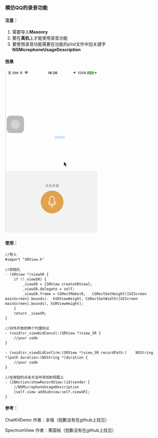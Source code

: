 
### 模仿QQ的录音功能

#### 注意：

1. 需要导入**Masonry**
2. 要在**真机**上才能使用录音功能
3. 要使用录音功能需要在功能的plist文件中加关键字**NSMicrophoneUsageDescription**


#### 效果

![alt text](仿QQ录音功能2.gif)

#### 使用：
	//导入
	#import "SRView.h"
	
	//初始化
	- (SRView *)viewSR {
    	if (!_viewSR) {
        	_viewSR = [SRView createSRView];
        	_viewSR.delegate = self;
	        _viewSR.frame = CGRectMake(0, 	CGRectGetHeight([UIScreen mainScreen].bounds)-	kSRViewHeight, CGRectGetWidth([UIScreen 	mainScreen].bounds), kSRViewHeight);
    	}
    	return _viewSR;
	}

	//对外开放的两个代理协议
	- (void)sr_viewDidCancel:(SRView *)view_SR {
    	//your code
	}

	- (void)sr_viewDidConfirm:(SRView *)view_SR recordPath:(	NSString *)path duration:(NSString *)duration {
    	//your code
	}

	//在按钮的点击方法中添加到视图上
	- (IBAction)showRecordView:(id)sender {
		//NSMicrophoneUsageDescription
	    [self.view addSubview:self.viewSR];
	}
	
	
#### 参考：

ChatKitDemo	 作者：余强（抱歉没有在github上找见）

SpectrumView 作者：黄国裕（抱歉没有在github上找见）
